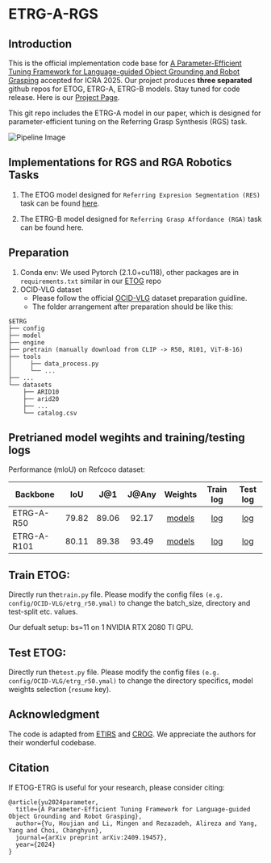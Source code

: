 # ETRG-A-RGS

## Introduction
This is the official implementation code base for [A Parameter-Efficient Tuning Framework for Language-guided Object Grounding and Robot Grasping](https://arxiv.org/pdf/2409.19457) accepted for ICRA 2025. Our project produces **three separated** github repos for ETOG, ETRG-A, ETRG-B models. Stay tuned for code release. Here is our [Project Page](https://sites.google.com/umn.edu/etog-etrg/home).

This git repo includes the ETRG-A model in our paper, which is designed for parameter-efficient tuning on the Referring Grasp Synthesis (RGS) task.

![Pipeline Image](pipeline.png)

## Implementations for RGS and RGA Robotics Tasks

1. The ETOG model designed for ```Referring Expresion Segmentation (RES)``` task can be found [here](https://github.com/hjy-u/ETOG).

2. The ETRG-B model designed for ```Referring Grasp Affordance (RGA)``` task can be found here.


## Preparation
1. Conda env: We used Pytorch (2.1.0+cu118), other packages are in ```requirements.txt``` similar in our [ETOG](https://github.com/hjy-u/ETOG) repo
2. OCID-VLG dataset
   - Please follow the official [OCID-VLG](https://github.com/gtziafas/OCID-VLG) dataset preparation guidline.
   - The folder arrangement after preparation should be like this:

```
$ETRG
├── config
├── model
├── engine
├── pretrain (manually download from CLIP -> R50, R101, ViT-B-16)
├── tools
│     ├── data_process.py
│     └── ...
├── ...
└── datasets
    ├── ARID10
    ├── arid20
    ├── ...
    └── catalog.csv

```

## Pretrianed model wegihts and training/testing logs
Performance (mIoU) on Refcoco dataset:

| Backbone | IoU | J@1 | J@Any | Weights| Train log | Test log |
| ---- |:-------------:| :-----:|:-----:|:-----:|:-----:|:-----:|
| ETRG-A-R50 | 79.82 | 89.06 | 92.17 | [models](https://drive.google.com/drive/folders/1jH-EgWZdZnpATMzYEUlDRCARLXy9zXwn?usp=sharing) | [log](https://drive.google.com/file/d/1zvSdIV2ssvWeSS_9grGkMk016RvV0x-d/view?usp=drive_link) | [log](https://drive.google.com/file/d/1fYJoWYLK3cHgUtzFCXxB7Faq9kl2VTvu/view?usp=drive_link) |
| ETRG-A-R101 | 80.11 | 89.38 | 93.49 | [models](https://drive.google.com/drive/folders/1nllSCFrE_d4Eh1_uXMLmUk1FeTrqKbkA?usp=drive_link) | [log](https://drive.google.com/file/d/1ooVgrL4TQ-_6zUQHibmDkxMJ-jFKPeda/view?usp=drive_link) | [log](https://drive.google.com/file/d/107iPGfxFEbjySM7eblLeMYEhFghBMhKT/view?usp=drive_link) |

## Train ETOG:

Directly run the```train.py``` file. Please modify the config files ```(e.g. config/OCID-VLG/etrg_r50.ymal)``` to change the batch_size, directory and test-split etc. values.

Our defualt setup: bs=11 on 1 NVIDIA RTX 2080 TI GPU.


## Test ETOG:
Directly run the```test.py``` file. Please modify the config files ```(e.g. config/OCID-VLG/etrg_r50.ymal)``` to change the directory specifics, model weights selection (```resume``` key).


## Acknowledgment

The code is adapted from [ETIRS](https://github.com/kkakkkka/ETRIS/tree/main) and [CROG](https://github.com/HilbertXu/CROG). We appreciate the authors for their wonderful codebase.

## Citation

If ETOG-ETRG is useful for your research, please consider citing:

```
@article{yu2024parameter,
  title={A Parameter-Efficient Tuning Framework for Language-guided Object Grounding and Robot Grasping},
  author={Yu, Houjian and Li, Mingen and Rezazadeh, Alireza and Yang, Yang and Choi, Changhyun},
  journal={arXiv preprint arXiv:2409.19457},
  year={2024}
}
```



